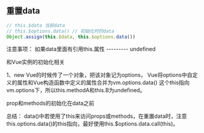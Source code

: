 ## 重置data

```javascript
// this.$data 当前data
// this.$options.data() // 初始化时的data
Object.assign(this.$data, this.$options.data())
```

注意事项：
如果data里面有引用this.属性 --------- undefined

和Vue实例的初始化相关

1、new Vue的时候传了一个对象，把该对象记为options，
Vue将options中自定义的属性和Vue构造函数中定义的属性合并为vm.options.data()
这个this指向vm.options下，所以this.methodA和this.B为undefined。

prop和methods的初始化在data之前


总结：
data()中若使用了this来访问props或methods，在重置data时，注意this.options.data()的this指向，最好使用this.$options.data.call(this)。

